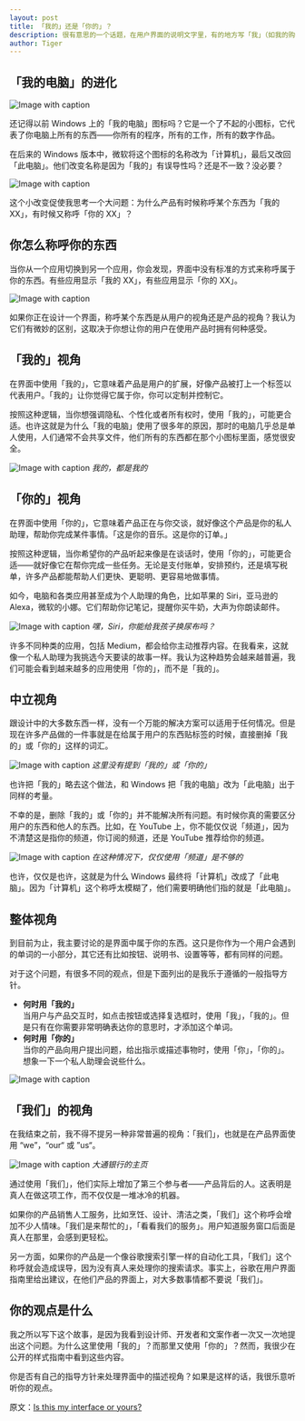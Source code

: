 ```yaml
---
layout: post
title: 「我的」还是「你的」？
description: 很有意思的一个话题，在用户界面的说明文字里，有的地方写「我」（如我的购物车、我的订单），有的地方写「你」（如能帮助你吗），有的地方「你」「我」都不用（如电脑、频道）。到底怎么用才合理？
author: Tiger
---
```


## 「我的电脑」的进化

![](../images/2018-08-18/1.1.png "Image with caption")

还记得以前 Windows 上的「我的电脑」图标吗？它是一个了不起的小图标，它代表了你电脑上所有的东西——你所有的程序，所有的工作，所有的数字作品。

在后来的 Windows 版本中，微软将这个图标的名称改为「计算机」，最后又改回「此电脑」。他们改变名称是因为「我的」有误导性吗？还是不一致？没必要？

![](../images/2018-08-18/1.2.png "Image with caption")

这个小改变促使我思考一个大问题：为什么产品有时候称呼某个东西为「我的 XX」，有时候又称呼「你的 XX」？

## 你怎么称呼你的东西

当你从一个应用切换到另一个应用，你会发现，界面中没有标准的方式来称呼属于你的东西。有些应用显示「我的 XX」，有些应用显示「你的 XX」。

![](../images/2018-08-18/2.1.png#full "Image with caption")

如果你正在设计一个界面，称呼某个东西是从用户的视角还是产品的视角？我认为它们有微妙的区别，这取决于你想让你的用户在使用产品时拥有何种感受。

## 「我的」视角

在界面中使用「我的」，它意味着产品是用户的扩展，好像产品被打上一个标签以代表用户。「我的」让你觉得它属于你，你可以定制并控制它。

按照这种逻辑，当你想强调隐私、个性化或者所有权时，使用「我的」，可能更合适。也许这就是为什么「我的电脑」使用了很多年的原因，那时的电脑几乎总是单人使用，人们通常不会共享文件，他们所有的东西都在那个小图标里面，感觉很安全。

![](../images/2018-08-18/3.1.png "Image with caption")
_我的，都是我的_

## 「你的」视角

在界面中使用「你的」，它意味着产品正在与你交谈，就好像这个产品是你的私人助理，帮助你完成某件事情。「这是你的音乐。这是你的订单。」

按照这种逻辑，当你希望你的产品听起来像是在谈话时，使用「你的」，可能更合适——就好像它在帮你完成一些任务。无论是支付账单，安排预约，还是填写税单，许多产品都能帮助人们更快、更聪明、更容易地做事情。

如今，电脑和各类应用甚至成为个人助理的角色，比如苹果的 Siri，亚马逊的 Alexa，微软的小娜。它们帮助你记笔记，提醒你买牛奶，大声为你朗读邮件。

![](../images/2018-08-18/4.1.png "Image with caption")
_嘿，Siri，你能给我孩子换尿布吗？_

许多不同种类的应用，包括 Medium，都会给你主动推荐内容。在我看来，这就像一个私人助理为我挑选今天要读的故事一样。我认为这种趋势会越来越普遍，我们可能会看到越来越多的应用使用「你的」，而不是「我的」。

## 中立视角

跟设计中的大多数东西一样，没有一个万能的解决方案可以适用于任何情况。但是现在许多产品做的一件事就是在给属于用户的东西贴标签的时候，直接删掉「我的」或「你的」这样的词汇。

![](../images/2018-08-18/5.1.png "Image with caption")
_这里没有提到「我的」或「你的」_

也许把「我的」略去这个做法，和 Windows 把「我的电脑」改为「此电脑」出于同样的考量。

不幸的是，删除「我的」或「你的」并不能解决所有问题。有时候你真的需要区分用户的东西和他人的东西。比如，在 YouTube 上，你不能仅仅说「频道」，因为不清楚这是指你的频道，你订阅的频道，还是 YouTube 推荐给你的频道。

![](../images/2018-08-18/5.2.png "Image with caption")
_在这种情况下，仅仅使用「频道」是不够的_

也许，仅仅是也许，这就是为什么 Windows 最终将「计算机」改成了「此电脑」。因为「计算机」这个称呼太模糊了，他们需要明确他们指的就是「此电脑」。

## 整体视角

到目前为止，我主要讨论的是界面中属于你的东西。这只是你作为一个用户会遇到的单词的一小部分，其它还有比如按钮、说明书、设置等等，都有同样的问题。

对于这个问题，有很多不同的观点，但是下面列出的是我乐于遵循的一般指导方针。

- **何时用「我的」**  
  当用户与产品交互时，如点击按钮或选择复选框时，使用「我」，「我的」。但是只有在你需要非常明确表达你的意思时，才添加这个单词。
- **何时用「你的」**  
  当你的产品向用户提出问题，给出指示或描述事物时，使用「你」，「你的」。想象一下一个私人助理会说些什么。

![](../images/2018-08-18/6.1.png "Image with caption")

## 「我们」的视角

在我结束之前，我不得不提另一种非常普遍的视角：「我们」，也就是在产品界面使用 “we”，“our“ 或 ”us“。

![](../images/2018-08-18/7.1.png#full "Image with caption")
_大通银行的主页_

通过使用「我们」，他们实际上增加了第三个参与者——产品背后的人。这表明是真人在做这项工作，而不仅仅是一堆冰冷的机器。

如果你的产品销售人工服务，比如烹饪、设计、清洁之类，「我们」这个称呼会增加不少人情味。「我们是来帮忙的」，「看看我们的服务」。用户知道服务窗口后面是真人在那里，会感到更轻松。

另一方面，如果你的产品是一个像谷歌搜索引擎一样的自动化工具，「我们」这个称呼就会造成误导，因为没有真人来处理你的搜索请求。事实上，谷歌在用户界面指南里给出建议，在他们产品的界面上，对大多数事情都不要说「我们」。

## 你的观点是什么

我之所以写下这个故事，是因为我看到设计师、开发者和文案作者一次又一次地提出这个问题。为什么这里使用「我的」？而那里又使用「你的」？然而，我很少在公开的样式指南中看到这些内容。

你是否有自己的指导方针来处理界面中的描述视角？如果是这样的话，我很乐意听听你的观点。

原文：[Is this my interface or yours?](https://medium.com/@jsaito/is-this-my-interface-or-yours-b09a7a795256)
